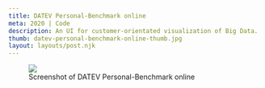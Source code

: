 ```yaml
---
title: DATEV Personal-Benchmark online
meta: 2020 | Code
description: An UI for customer-orientated visualization of Big Data.
thumb: datev-personal-benchmark-online-thumb.jpg
layout: layouts/post.njk
---
```


<figure>
  <img src="{{ '/img/portfolio/datev-personal-benchmark-online-detail.jpg' | url }}">
  <figcaption class="post__caption">Screenshot of DATEV Personal-Benchmark online</figcaption>
</figure>
